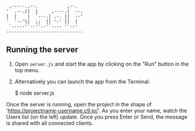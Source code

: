 
     ,-----.,--.           ,--.
    '  .--./|  |     ,----.|  --.
    |  |    |  `---.| .-. ||  --'
    '  '--'\|  ;;  || '-' ||  |  
     `-----'`--'`--'`---- '`--'  
    -----------------------------


## Running the server

1) Open `server.js` and start the app by clicking on the "Run" button in the top menu.

2) Alternatively you can launch the app from the Terminal:

    $ node server.js

Once the server is running, open the project in the shape of 'https://projectname-username.c9.io/'. As you enter your name, watch the Users list (on the left) update. Once you press Enter or Send, the message is shared with all connected clients.
